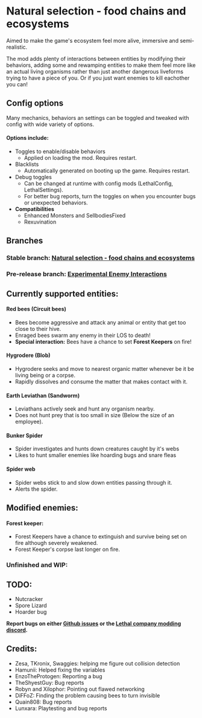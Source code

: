 # Natural selection - food chains and ecosystems

Aimed to make the game's ecosystem feel more alive, immersive and semi-realistic.

The mod adds plenty of interactions between entities by modifying their behaviors, adding some and rewamping entities to make them feel more like an actual living organisms rather than just another dangerous liveforms trying to have a piece of you. Or if you just want enemies to kill eachother you can!

## Config options

Many mechanics, behaviors an settings can be toggled and tweaked with config with wide variety of options.

#### Options include:
- Toggles to enable/disable behaviors
    - Applied on loading the mod. Requires restart.
- Blacklists
    - Automatically generated on booting up the game. Requires restart.
- Debug toggles
    - Can be changed at runtime with config mods (LethalConfig, LethalSettings).
    - For better bug reports, turn the toggles on when you encounter bugs or unexpected behaviors.
- __Compatibilities__
    - Enhanced Monsters and SellbodiesFixed
    - Rexuvination

## Branches
###  **Stable branch: [Natural selection - food chains and ecosystems](https://thunderstore.io/c/lethal-company/p/Fandovec03/Natural_selection/)**
###  **Pre-release branch: [Experimental Enemy Interactions](https://thunderstore.io/c/lethal-company/p/Fandovec03/ExperimentalEnemyInteractions)**

## Currently supported entities:

#### Red bees (Circuit bees)

- Bees become aggressive and attack any animal or entity that get too close to their hive.
- Enraged bees swarm any enemy in their LOS to death!
- **Special interaction:** Bees have a chance to set **Forest Keepers** on fire!

#### Hygrodere (Blob)

- Hygrodere seeks and move to nearest organic matter whenever be it be living being or a corpse.
- Rapidly dissolves and consume the matter that makes contact with it.

#### Earth Leviathan (Sandworm)

- Leviathans actively seek and hunt any organism nearby.
- Does not hunt prey that is too small in size (Below the size of an employee).

#### Bunker Spider
- Spider investigates and hunts down creatures caught by it's webs
- Likes to hunt smaller enemies like hoarding bugs and snare fleas

#### Spider web

- Spider webs stick to and slow down entities passing through it.
- Alerts the spider.


## Modified enemies:
#### Forest keeper:

- Forest Keepers have a chance to extinguish and survive being set on fire although severely weakened.
- Forest Keeper's corpse last longer on fire.

### Unfinished and WIP:

## TODO:
- Nutcracker
- Spore Lizard
- Hoarder bug

**Report bugs on either [Github issues](https://github.com/Fandovec03/LC-NaturalSelection) or the [Lethal company modding discord](https://discord.com/channels/1168655651455639582/1293353988913233991).**

## Credits:
- Zesa, TKronix, Swaggies: helping me figure out collision detection
- Hamunii: Helped fixing the variables
- EnzoTheProtogen: Reporting a bug
- TheShyestGuy: Bug reports
- Robyn and Xilophor: Pointing out flawed networking
- DiFFoZ: Finding the problem causing bees to turn invisible
- Quain808: Bug reports
- Lunxara: Playtesting and bug reports